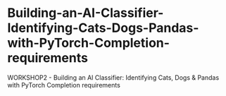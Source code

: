 # Building-an-AI-Classifier-Identifying-Cats-Dogs-Pandas-with-PyTorch-Completion-requirements
WORKSHOP2 - Building an AI Classifier: Identifying Cats, Dogs &amp; Pandas with PyTorch Completion requirements

